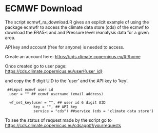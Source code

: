 # ECMWF Download

The script ecmwf_ra_download.R gives an explicit example of using the package ecmwfr to access the climate data store (cds) of the ecmwf to download the ERA5-Land and Pressure level reanalysis data for a given area.

API key and account (free for anyone) is needed to access. 

Create an account here: https://cds.climate.copernicus.eu/#!/home

Once created go to user page: https://cds.climate.copernicus.eu/user/{user_id}

and copy the 6 digit UID to the 'user' and the API key to 'key'. 

```
 ##input ecmwf user id
  user = "" ## ecmwf username (email address)
  
  wf_set_key(user = "", ## user id 6 digit UID
             key = "", ## API key
             service = "cds") ##service (cds = 'climate data store')
```

To see the status of request made by the script go to https://cds.climate.copernicus.eu/cdsapp#!/yourrequests